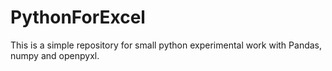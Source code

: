 # PythonForExcel
This is a simple repository for small python experimental work with Pandas, numpy and openpyxl.
